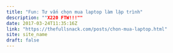 ```yaml
---
title: "Fun: Tư vấn chọn mua laptop làm lập trình"
description: ""X220 FTW!!!""
date: 2017-03-24T11:35:16Z
link: "https://thefullsnack.com/posts/chon-mua-laptop.html"
site: site_name
draft: false
---
```

